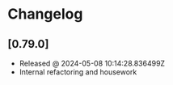 # Changelog

## [0.79.0]

- Released @ 2024-05-08 10:14:28.836499Z
- Internal refactoring and housework
